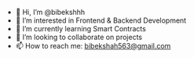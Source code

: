 - 👋 Hi, I’m @bibekshhh
- 👀 I’m interested in Frontend & Backend Development
- 🌱 I’m currently learning Smart Contracts
- 💞️ I’m looking to collaborate on projects
- 📫 How to reach me: bibekshah563@gmail.com

<!---
bibekshhh/bibekshhh is a ✨ special ✨ repository because its `README.md` (this file) appears on your GitHub profile.
You can click the Preview link to take a look at your changes.
--->
